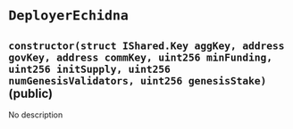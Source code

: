 # `DeployerEchidna`

## `constructor(struct IShared.Key aggKey, address govKey, address commKey, uint256 minFunding, uint256 initSupply, uint256 numGenesisValidators, uint256 genesisStake)` (public)

No description

